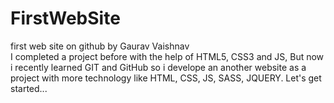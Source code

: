 # FirstWebSite
first web site on github by Gaurav Vaishnav
<br>
I completed a project before with the help of HTML5, CSS3 and JS, But now i recently learned GIT and GitHub so i develope an another website as a project with more technology like HTML, CSS, JS, SASS, JQUERY. Let's get started...
